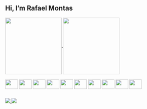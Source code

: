 <!-- - 👋 Hi, I’m @rafaelmontas
- 👀 I’m interested in ...
- 🌱 I’m currently learning ...
- 💞️ I’m looking to collaborate on ...
- 📫 How to reach me ...
 -->
<!---
rafaelmontas/rafaelmontas is a ✨ special ✨ repository because its `README.md` (this file) appears on your GitHub profile.
You can click the Preview link to take a look at your changes.
--->

## Hi, I’m Rafael Montas

<a href="https://github.com/rafaelmontas">
  <img align="center" height="180em" src="https://github-readme-stats.vercel.app/api?username=rafaelmontas&count_private=true&include_all_commits=true&show_icons=true&hide=issues&theme=swift" />
  <img align="center" height="180em" src="https://github-readme-stats.vercel.app/api/top-langs/?username=rafaelmontas&layout=compact&langs_count=6&theme=swift" />
</a>

<div style="display: inline_block"><br>
  <img align="center" height="30" width="40" src="https://cdn.jsdelivr.net/gh/devicons/devicon/icons/javascript/javascript-plain.svg" />
  <img align="center" height="30" width="40" src="https://cdn.jsdelivr.net/gh/devicons/devicon/icons/react/react-original.svg" />
  <img align="center" height="30" width="40" src="https://cdn.jsdelivr.net/gh/devicons/devicon/icons/nodejs/nodejs-original.svg" />
  <img align="center" height="30" width="40" src="https://cdn.jsdelivr.net/gh/devicons/devicon/icons/express/express-original.svg" />
  <img align="center" height="30" width="40" src="https://cdn.jsdelivr.net/gh/devicons/devicon/icons/amazonwebservices/amazonwebservices-original-wordmark.svg" />
  <img align="center" height="30" width="40" src="https://cdn.jsdelivr.net/gh/devicons/devicon/icons/github/github-original.svg" />
  <img align="center" height="30" width="40" src="https://cdn.jsdelivr.net/gh/devicons/devicon/icons/postgresql/postgresql-original.svg" />
  <img align="center" height="30" width="40" src="https://cdn.jsdelivr.net/gh/devicons/devicon/icons/python/python-original.svg" />
  <img align="center" height="30" width="40" src="https://cdn.jsdelivr.net/gh/devicons/devicon/icons/html5/html5-original.svg" />
  <img align="center" height="30" width="40" src="https://cdn.jsdelivr.net/gh/devicons/devicon/icons/css3/css3-original.svg" />
</div>

##

<div>
  <a href="https://www.linkedin.com/in/rafaelmontas/" target="_blank">
    <img src="https://img.shields.io/badge/LinkedIn-0077B5?style=for-the-badge&logo=linkedin&logoColor=white" target="_blank"/>
  </a>
  <a href="mailto:rafaelmontas1@gmail.com" target="_blank">
    <img src="https://img.shields.io/badge/Gmail-D14836?style=for-the-badge&logo=gmail&logoColor=white"/>
  </a>
</div>
